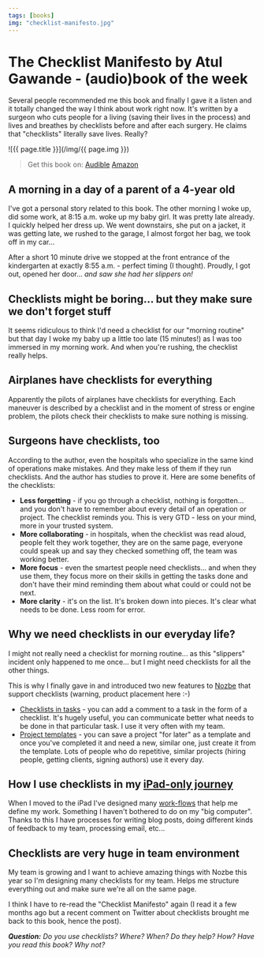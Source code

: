 ```yaml
---
tags: [books]
img: "checklist-manifesto.jpg"
---
```


# The Checklist Manifesto by Atul Gawande - (audio)book of the week

Several people recommended me this book and finally I gave it a listen and it totally changed the way I think about work right now. It's written by a surgeon who cuts people for a living (saving their lives in the process) and lives and breathes by checklists before and after each surgery. He claims that "checklists" literally save lives. Really?

<!--More-->

![{{ page.title }}](/img/{{ page.img }})

> Get this book on:
  [Audible](https://www.audible.com/pd/B0030ZYDD2?tag=sliwinski-20)
  [Amazon](https://www.amazon.com/dp/0312430000?tag=sliwinski-20)

## A morning in a day of a parent of a 4-year old

I've got a personal story related to this book. The other morning I woke up, did some work, at 8:15 a.m. woke up my baby girl. It was pretty late already. I quickly helped her dress up. We went downstairs, she put on a jacket, it was getting late, we rushed to the garage, I almost forgot her bag, we took off in my car...

After a short 10 minute drive we stopped at the front entrance of the kindergarten at exactly 8:55 a.m. - perfect timing (I thought). Proudly, I got out, opened her door... *and saw she had her slippers on!*

## Checklists might be boring... but they make sure we don't forget stuff

It seems ridiculous to think I'd need a checklist for our "morning routine" but that day I woke my baby up a little too late (15 minutes!) as I was too immersed in my morning work. And when you're rushing, the checklist really helps.

## Airplanes have checklists for everything

Apparently the pilots of airplanes have checklists for everything. Each maneuver is described by a checklist and in the moment of stress or engine problem, the pilots check their checklists to make sure nothing is missing.

## Surgeons have checklists, too

According to the author, even the hospitals who specialize in the same kind of operations make mistakes. And they make less of them if they run checklists. And the author has studies to prove it. Here are some benefits of the checklists:

* **Less forgetting** - if you go through a checklist, nothing is forgotten... and you don't have to remember about every detail of an operation or project. The checklist reminds you. This is very GTD - less on your mind, more in your trusted system.
* **More collaborating** - in hospitals, when the checklist was read aloud, people felt they work together, they are on the same page, everyone could speak up and say they checked something off, the team was working better.
* **More focus** - even the smartest people need checklists... and when they use them, they focus more on their skills in getting the tasks done and don't have their mind reminding them about what could or could not be next.
* **More clarity** - it's on the list. It's broken down into pieces. It's clear what needs to be done. Less room for error.

## Why we need checklists in our everyday life?

I might not really need a checklist for morning routine... as this "slippers" incident only happened to me once... but I might need checklists for all the other things.

This is why I finally gave in and introduced two new features to [Nozbe][n] that support checklists (warning, product placement here :-)

* [Checklists in tasks][c] - you can add a comment to a task in the form of a checklist. It's hugely useful, you can communicate better what needs to be done in that particular task. I use it very often with my team.
* [Project templates][p] - you can save a project "for later" as a template and once you've completed it and need a new, similar one, just create it from the template. Lots of people who do repetitive, similar projects (hiring people, getting clients, signing authors) use it every day.

## How I use checklists in my [iPad-only journey][i]

When I moved to the iPad I've designed many [work-flows][f] that help me define my work. Something I haven't bothered to do on my "big computer". Thanks to this I have processes for writing blog posts, doing different kinds of feedback to my team, processing email, etc...

## Checklists are very huge in team environment

My team is growing and I want to achieve amazing things with Nozbe this year so I'm designing many checklists for my team. Helps me structure everything out and make sure we're all on the same page.

I think I have to re-read the "Checklist Manifesto" again (I read it a few months ago but a recent comment on Twitter about checklists brought me back to this book, hence the post).

***Question:** Do you use checklists? Where? When? Do they help? How? Have you read this book? Why not?*

[n]: http://www.nozbe.com/
[c]: http://www.nozbe.com/blog/rich_comments_windows_mac/
[p]: http://www.nozbe.com/blog/templates/
[i]: http://www.michaelsliwinski.com/tag/ipadonly
[f]: http://www.michaelsliwinski.com/part-3-designing-flows-ipad-as-my-main-comput/

[n]: https://michael.gratis/nozbe